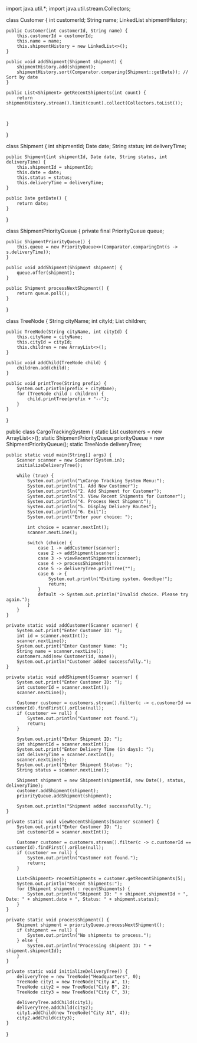 import java.util.*;
import java.util.stream.Collectors;

class Customer {
    int customerId;
    String name;
    LinkedList<Shipment> shipmentHistory;

    public Customer(int customerId, String name) {
        this.customerId = customerId;
        this.name = name;
        this.shipmentHistory = new LinkedList<>();
    }

    public void addShipment(Shipment shipment) {
        shipmentHistory.add(shipment);
        shipmentHistory.sort(Comparator.comparing(Shipment::getDate)); // Sort by date
    }

    public List<Shipment> getRecentShipments(int count) {
        return shipmentHistory.stream().limit(count).collect(Collectors.toList());



    }
}

class Shipment {
    int shipmentId;
    Date date;
    String status;
    int deliveryTime;

    public Shipment(int shipmentId, Date date, String status, int deliveryTime) {
        this.shipmentId = shipmentId;
        this.date = date;
        this.status = status;
        this.deliveryTime = deliveryTime;
    }

    public Date getDate() {
        return date;
    }
}

class ShipmentPriorityQueue {
    private final PriorityQueue<Shipment> queue;

    public ShipmentPriorityQueue() {
        this.queue = new PriorityQueue<>(Comparator.comparingInt(s -> s.deliveryTime));
    }

    public void addShipment(Shipment shipment) {
        queue.offer(shipment);
    }

    public Shipment processNextShipment() {
        return queue.poll();
    }
}

class TreeNode {
    String cityName;
    int cityId;
    List<TreeNode> children;

    public TreeNode(String cityName, int cityId) {
        this.cityName = cityName;
        this.cityId = cityId;
        this.children = new ArrayList<>();
    }

    public void addChild(TreeNode child) {
        children.add(child);
    }

    public void printTree(String prefix) {
        System.out.println(prefix + cityName);
        for (TreeNode child : children) {
            child.printTree(prefix + "--");
        }
    }
}

public class CargoTrackingSystem {
    static List<Customer> customers = new ArrayList<>();
    static ShipmentPriorityQueue priorityQueue = new ShipmentPriorityQueue();
    static TreeNode deliveryTree;

    public static void main(String[] args) {
        Scanner scanner = new Scanner(System.in);
        initializeDeliveryTree();

        while (true) {
            System.out.println("\nCargo Tracking System Menu:");
            System.out.println("1. Add New Customer");
            System.out.println("2. Add Shipment for Customer");
            System.out.println("3. View Recent Shipments for Customer");
            System.out.println("4. Process Next Shipment");
            System.out.println("5. Display Delivery Routes");
            System.out.println("6. Exit");
            System.out.print("Enter your choice: ");

            int choice = scanner.nextInt();
            scanner.nextLine();

            switch (choice) {
                case 1 -> addCustomer(scanner);
                case 2 -> addShipment(scanner);
                case 3 -> viewRecentShipments(scanner);
                case 4 -> processShipment();
                case 5 -> deliveryTree.printTree("");
                case 6 -> {
                    System.out.println("Exiting system. Goodbye!");
                    return;
                }
                default -> System.out.println("Invalid choice. Please try again.");
            }
        }
    }

    private static void addCustomer(Scanner scanner) {
        System.out.print("Enter Customer ID: ");
        int id = scanner.nextInt();
        scanner.nextLine();
        System.out.print("Enter Customer Name: ");
        String name = scanner.nextLine();
        customers.add(new Customer(id, name));
        System.out.println("Customer added successfully.");
    }

    private static void addShipment(Scanner scanner) {
        System.out.print("Enter Customer ID: ");
        int customerId = scanner.nextInt();
        scanner.nextLine();

        Customer customer = customers.stream().filter(c -> c.customerId == customerId).findFirst().orElse(null);
        if (customer == null) {
            System.out.println("Customer not found.");
            return;
        }

        System.out.print("Enter Shipment ID: ");
        int shipmentId = scanner.nextInt();
        System.out.print("Enter Delivery Time (in days): ");
        int deliveryTime = scanner.nextInt();
        scanner.nextLine();
        System.out.print("Enter Shipment Status: ");
        String status = scanner.nextLine();

        Shipment shipment = new Shipment(shipmentId, new Date(), status, deliveryTime);
        customer.addShipment(shipment);
        priorityQueue.addShipment(shipment);

        System.out.println("Shipment added successfully.");
    }

    private static void viewRecentShipments(Scanner scanner) {
        System.out.print("Enter Customer ID: ");
        int customerId = scanner.nextInt();

        Customer customer = customers.stream().filter(c -> c.customerId == customerId).findFirst().orElse(null);
        if (customer == null) {
            System.out.println("Customer not found.");
            return;
        }

        List<Shipment> recentShipments = customer.getRecentShipments(5);
        System.out.println("Recent Shipments:");
        for (Shipment shipment : recentShipments) {
            System.out.println("Shipment ID: " + shipment.shipmentId + ", Date: " + shipment.date + ", Status: " + shipment.status);
        }
    }

    private static void processShipment() {
        Shipment shipment = priorityQueue.processNextShipment();
        if (shipment == null) {
            System.out.println("No shipments to process.");
        } else {
            System.out.println("Processing shipment ID: " + shipment.shipmentId);
        }
    }

    private static void initializeDeliveryTree() {
        deliveryTree = new TreeNode("Headquarters", 0);
        TreeNode city1 = new TreeNode("City A", 1);
        TreeNode city2 = new TreeNode("City B", 2);
        TreeNode city3 = new TreeNode("City C", 3);

        deliveryTree.addChild(city1);
        deliveryTree.addChild(city2);
        city1.addChild(new TreeNode("City A1", 4));
        city2.addChild(city3);
    }
}
